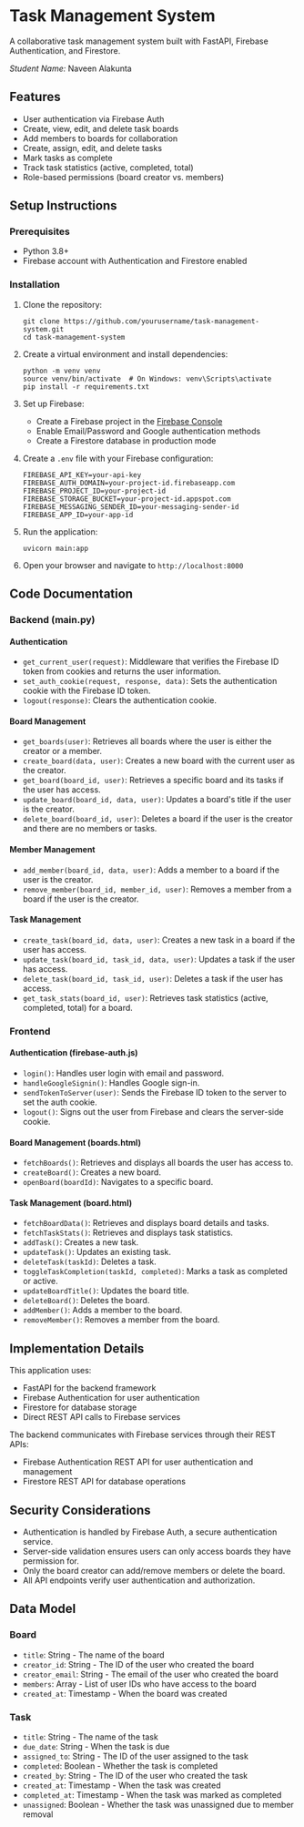 # Task Management System

A collaborative task management system built with FastAPI, Firebase Authentication, and Firestore.

*Student Name:* Naveen Alakunta


## Features

- User authentication via Firebase Auth
- Create, view, edit, and delete task boards
- Add members to boards for collaboration
- Create, assign, edit, and delete tasks
- Mark tasks as complete
- Track task statistics (active, completed, total)
- Role-based permissions (board creator vs. members)

## Setup Instructions

### Prerequisites

- Python 3.8+
- Firebase account with Authentication and Firestore enabled

### Installation

1. Clone the repository:
   ```
   git clone https://github.com/yourusername/task-management-system.git
   cd task-management-system
   ```

2. Create a virtual environment and install dependencies:
   ```
   python -m venv venv
   source venv/bin/activate  # On Windows: venv\Scripts\activate
   pip install -r requirements.txt
   ```

3. Set up Firebase:
   - Create a Firebase project in the [Firebase Console](https://console.firebase.google.com/)
   - Enable Email/Password and Google authentication methods
   - Create a Firestore database in production mode

4. Create a `.env` file with your Firebase configuration:
   ```
   FIREBASE_API_KEY=your-api-key
   FIREBASE_AUTH_DOMAIN=your-project-id.firebaseapp.com
   FIREBASE_PROJECT_ID=your-project-id
   FIREBASE_STORAGE_BUCKET=your-project-id.appspot.com
   FIREBASE_MESSAGING_SENDER_ID=your-messaging-sender-id
   FIREBASE_APP_ID=your-app-id
   ```

5. Run the application:
   ```
   uvicorn main:app
   ```

6. Open your browser and navigate to `http://localhost:8000`

## Code Documentation

### Backend (main.py)

#### Authentication

- `get_current_user(request)`: Middleware that verifies the Firebase ID token from cookies and returns the user information.
- `set_auth_cookie(request, response, data)`: Sets the authentication cookie with the Firebase ID token.
- `logout(response)`: Clears the authentication cookie.

#### Board Management

- `get_boards(user)`: Retrieves all boards where the user is either the creator or a member.
- `create_board(data, user)`: Creates a new board with the current user as the creator.
- `get_board(board_id, user)`: Retrieves a specific board and its tasks if the user has access.
- `update_board(board_id, data, user)`: Updates a board's title if the user is the creator.
- `delete_board(board_id, user)`: Deletes a board if the user is the creator and there are no members or tasks.

#### Member Management

- `add_member(board_id, data, user)`: Adds a member to a board if the user is the creator.
- `remove_member(board_id, member_id, user)`: Removes a member from a board if the user is the creator.

#### Task Management

- `create_task(board_id, data, user)`: Creates a new task in a board if the user has access.
- `update_task(board_id, task_id, data, user)`: Updates a task if the user has access.
- `delete_task(board_id, task_id, user)`: Deletes a task if the user has access.
- `get_task_stats(board_id, user)`: Retrieves task statistics (active, completed, total) for a board.

### Frontend

#### Authentication (firebase-auth.js)

- `login()`: Handles user login with email and password.
- `handleGoogleSignin()`: Handles Google sign-in.
- `sendTokenToServer(user)`: Sends the Firebase ID token to the server to set the auth cookie.
- `logout()`: Signs out the user from Firebase and clears the server-side cookie.

#### Board Management (boards.html)

- `fetchBoards()`: Retrieves and displays all boards the user has access to.
- `createBoard()`: Creates a new board.
- `openBoard(boardId)`: Navigates to a specific board.

#### Task Management (board.html)

- `fetchBoardData()`: Retrieves and displays board details and tasks.
- `fetchTaskStats()`: Retrieves and displays task statistics.
- `addTask()`: Creates a new task.
- `updateTask()`: Updates an existing task.
- `deleteTask(taskId)`: Deletes a task.
- `toggleTaskCompletion(taskId, completed)`: Marks a task as completed or active.
- `updateBoardTitle()`: Updates the board title.
- `deleteBoard()`: Deletes the board.
- `addMember()`: Adds a member to the board.
- `removeMember()`: Removes a member from the board.

## Implementation Details

This application uses:
- FastAPI for the backend framework
- Firebase Authentication for user authentication
- Firestore for database storage
- Direct REST API calls to Firebase services

The backend communicates with Firebase services through their REST APIs:
- Firebase Authentication REST API for user authentication and management
- Firestore REST API for database operations

## Security Considerations

- Authentication is handled by Firebase Auth, a secure authentication service.
- Server-side validation ensures users can only access boards they have permission for.
- Only the board creator can add/remove members or delete the board.
- All API endpoints verify user authentication and authorization.

## Data Model

### Board
- `title`: String - The name of the board
- `creator_id`: String - The ID of the user who created the board
- `creator_email`: String - The email of the user who created the board
- `members`: Array - List of user IDs who have access to the board
- `created_at`: Timestamp - When the board was created

### Task
- `title`: String - The name of the task
- `due_date`: String - When the task is due
- `assigned_to`: String - The ID of the user assigned to the task
- `completed`: Boolean - Whether the task is completed
- `created_by`: String - The ID of the user who created the task
- `created_at`: Timestamp - When the task was created
- `completed_at`: Timestamp - When the task was marked as completed
- `unassigned`: Boolean - Whether the task was unassigned due to member removal
